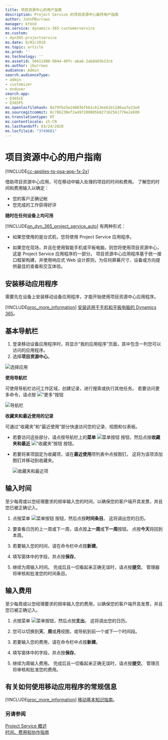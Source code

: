```yaml
---
title: 项目资源中心的用户指南
description: Project Service 的项目资源中心最终用户指南
author: JohnPBurrows
manager: kfend
ms.service: dynamics-365-customerservice
ms.custom:
- dyn365-projectservice
ms.date: 8/03/2018
ms.topic: article
ms.prod: ''
ms.technology: ''
ms.assetid: 50411d80-9044-49fc-a6a6-2ab8465b33c6
ms.author: jburrows
audience: Admin
search.audienceType:
- admin
- customizer
- enduser
search.app:
- D365CE
- D365PS
ms.openlocfilehash: 8a79fbd3e24083bfbb1c613ee61b1186aa7e23e8
ms.sourcegitcommit: 8c786230ef2a497280885b827162561776e2eb00
ms.translationtype: HT
ms.contentlocale: zh-CN
ms.lasthandoff: 03/24/2020
ms.locfileid: "3749681"
---
```

# <a name="user-guide-for-project-resource-hub"></a>项目资源中心的用户指南

[!INCLUDE[cc-applies-to-psa-app-1x-2x](../includes/cc-applies-to-psa-app-1x-2x.md)]

借助项目资源中心应用，可在移动中输入处理的项目的时间和费用。 了解您的时间和费用输入以确定：

- 您的客户正确记帐
- 您完成的工作获得好评

**随时在任何设备上均可用**

[!INCLUDE[pn_dyn_365_project_service_auto](../includes/pn-dyn-365-project-service-auto.md)] 有两种形式： 

- 如果您使用的是台式机，您将使用 Project Service 应用程序。 

- 如果您在现场，并且在使用智能手机或平板电脑，则您将使用项目资源中心，这是 Project Service 应用程序的一部分。 项目资源中心应用程序基于统一接口框架构建，并使用响应式 Web 设计原则，为任何屏幕尺寸、设备或方向提供最佳的查看和交互体验。 


## <a name="install-the-mobile-app"></a>安装移动应用程序
需要先在设备上安装移动设备应用程序，才能开始使用项目资源中心应用程序。 

[!INCLUDE[proc_more_information](../includes/proc-more-information.md)] [安装适用于手机和平板电脑的 Dynamics 365](../mobile-app/install-dynamics-365-for-phones-and-tablets.md)。

## <a name="basic-navigation"></a>基本导航栏
1.  登录移动设备应用程序时，将显示“我的应用程序”页面，其中包含一列您可以访问的应用程序。 
2.  选择**项目资源中心**。

![选择应用](media/chooseApp_1.png "选择应用")

**使用导航栏**

可使用导航栏访问工作区域，创建记录，进行搜索或执行其他任务。 若要访问更多命令，请点按 ![“更多”按钮](media/MoreButton.png "“更多”按钮")

![导航栏](media/NavBar_2.png "导航栏")

**收藏夹和最近使用的记录**

可通过“收藏夹”和“最近使用”部分快速访问您的记录、视图和仪表板。 

- 若要访问这些部分，请点按导航栏上的**菜单** ![菜单按钮](media/MenuButton.png "菜单按钮") 按钮，然后点按**收藏夹和最近** ![“收藏夹”按钮](media/FavButton.png "收藏夹按钮") 按钮。

- 若要将某项固定为收藏项，请在**最近使用**项列表中点按图钉。 这将为该项添加图钉并移动到收藏夹。

  ![收藏夹和最近项](media/Favs_3.png "收藏夹和最近项")
 
## <a name="enter-time"></a>输入时间
至少每周或以您经理要求的频率输入您的时间，以确保您的客户端开具发票，并且您已被正确记入。

1. 点按菜单 ![菜单按钮](media/MenuButton.png "菜单按钮") 按钮，然后点按**时间条目**。 这将调出您的日历。

2. 要查看日历的上一周或下一周，请点按**上一周**或**下一周**按钮。 点按**今天**将回到本周。

3. 若要输入您的时间，请在命令栏中点按**新建**。 

4. 填写窗体中的字段，并点按**保存**。

5. 继续为周输入时间。 完成后且一切看起来正确无误时，请点按**提交**。 管理器将审核和批准您的时间条目。

## <a name="enter-expenses"></a>输入费用 
至少每周或以您经理要求的频率输入您的费用，以确保您的客户端开具发票，并且您已被正确记入。

1. 点按菜单 ![菜单按钮](media/MenuButton.png "菜单按钮")，然后点按**支出**。 这将调出您的日历。

2. 您可以切换到**天**、**周**或**月**视图，或导航到前一个或下一个时间段。 

3. 若要输入您的费用，请在命令栏中点按**新建**。 

4. 填写窗体中的字段，并点按**保存**。

5. 继续为周输入费用。 完成后且一切看起来正确无误时，请点按**提交**。 管理员将审核和批准您的费用。

## <a name="general-information-on-how-to-use-the-mobile-app"></a>有关如何使用移动应用程序的常规信息 
[!INCLUDE[proc_more_information](../includes/proc-more-information.md)] [移动基本知识指南](../mobile-app/dynamics-365-phones-tablets-users-guide.md)。

### <a name="see-also"></a>另请参阅  
 [Project Service 概述](../project-service/overview.md)   
 [时间、费用和协作指南](../project-service/time-expense-collaboration-guide.md)   
 
